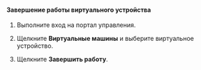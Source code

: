 #### Завершение работы виртуального устройства

1. Выполните вход на портал управления.

2. Щелкните **Виртуальные машины** и выберите виртуальное устройство.

3. Щелкните **Завершить работу**.

<!---HONumber=AcomDC_1217_2015-->
